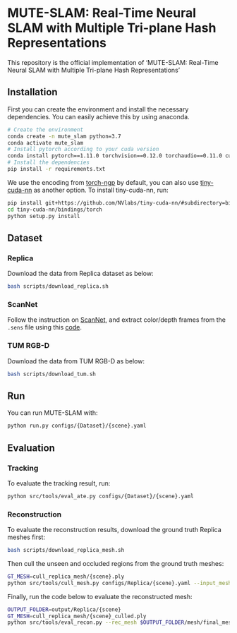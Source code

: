 # MUTE-SLAM: Real-Time Neural SLAM with Multiple Tri-plane Hash Representations
This repository is the official implementation of ‘MUTE-SLAM: Real-Time Neural SLAM with Multiple Tri-plane Hash Representations’
## Installation
First you can create the environment and install the necessary dependencies. You can easily achieve this by using anaconda.
```bash
# Create the environment
conda create -n mute_slam python=3.7
conda activate mute_slam
# Install pytorch according to your cuda version
conda install pytorch==1.11.0 torchvision==0.12.0 torchaudio==0.11.0 cudatoolkit=11.3 -c pytorch
# Install the dependencies
pip install -r requirements.txt
```
We use the encoding from [torch-ngp](https://github.com/ashawkey/torch-ngp) by default, you can also use [tiny-cuda-nn](https://github.com/NVlabs/tiny-cuda-nn) as another option.
To install tiny-cuda-nn, run:
```bash
pip install git+https://github.com/NVlabs/tiny-cuda-nn/#subdirectory=bindings/torch
cd tiny-cuda-nn/bindings/torch
python setup.py install
```
## Dataset
### Replica
Download the data from Replica dataset as below:
```bash
bash scripts/download_replica.sh
```
### ScanNet
Follow the instruction on [ScanNet](http://www.scan-net.org/), and extract color/depth frames from the `.sens` file using this [code](https://github.com/ScanNet/ScanNet/blob/master/SensReader/python/reader.py).
### TUM RGB-D
Download the data from TUM RGB-D as below:
```bash
bash scripts/download_tum.sh
```
## Run
You can run MUTE-SLAM with:
```bash
python run.py configs/{Dataset}/{scene}.yaml
```
## Evaluation
### Tracking
To evaluate the tracking result, run:
```bash
python src/tools/eval_ate.py configs/{Dataset}/{scene}.yaml
```
### Reconstruction
To evaluate the reconstruction results, download the ground truth Replica meshes first:
```bash
bash scripts/download_replica_mesh.sh
```
Then cull the unseen and occluded regions from the ground truth meshes:
```bash
GT_MESH=cull_replica_mesh/{scene}.ply
python src/tools/cull_mesh.py configs/Replica/{scene}.yaml --input_mesh $GT_MESH
```
Finally, run the code below to evaluate the reconstructed mesh:
```bash
OUTPUT_FOLDER=output/Replica/{scene}
GT_MESH=cull_replica_mesh/{scene}_culled.ply
python src/tools/eval_recon.py --rec_mesh $OUTPUT_FOLDER/mesh/final_mesh_eval_rec_culled.ply --gt_mesh $GT_MESH -2d -3d
```
